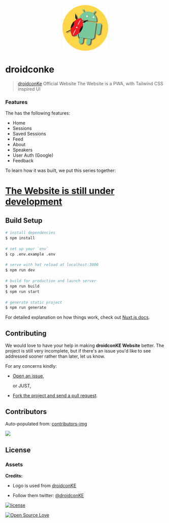 <p align="center">
  <a href="https://github.com/droidconKE/droidconKE2020App">
    <img src="https://raw.githubusercontent.com/droidconKE/iconPack/master/androidIcon/android-icon-144x144.png" alt="droidconKE2020">
  </a>
  </p>


# droidconke

> [droidconKe](https://droidcon.co.ke) Official Website
> The Website is a PWA, with Tailwind CSS inspired UI


### Features

The has the following features:
- Home
- Sessions
- Saved Sessions
- Feed
- About
- Speakers
- User Auth (Google)
- Feedback

To learn how it was built, we put this series together:

# [The Website is still under development](/)

## Build Setup

```bash
# install dependencies
$ npm install

# set up your `env`
$ cp .env.example .env

# serve with hot reload at localhost:3000
$ npm run dev

# build for production and launch server
$ npm run build
$ npm run start

# generate static project
$ npm run generate
```

For detailed explanation on how things work, check out [Nuxt.js docs](https://nuxtjs.org).

## Contributing

We would love to have your help in making  **droidconKE Website** better.
The project is still very incomplete, but if there's an issue you'd like to see addressed sooner rather than later, let us know.

For any concerns kindly:
- [Open an issue](https://github.com/droidconKE/droidconKe2020_web/issues),

    or JUST,

- [Fork the project and send a pull request](https://github.com/droidconKE/droidconKe2020_web/pulls).

## Contributors

Auto-populated from:
[contributors-img](https://contributors-img.firebaseapp.com/image?repo=droidconke/droidconKe2020_web)

<a href="https://github.com/droidconke/droidconKE2020App/graphs/contributors">
  <img src="https://contributors-img.firebaseapp.com/image?repo=droidconke/droidconKe2020_web" />
</a>

## License

### Assets

**Credits:**
- Logo is used from [droidconKE](https://droidcon.co.ke/)

- Follow them twitter: [@droidconKE](https://twitter.com/droidconke?lang=en)



[![license](https://img.shields.io/github/license/mashape/apistatus.svg?style=for-the-badge)](#)

[![Open Source Love](https://badges.frapsoft.com/os/v2/open-source-200x33.png?v=103)](#)

